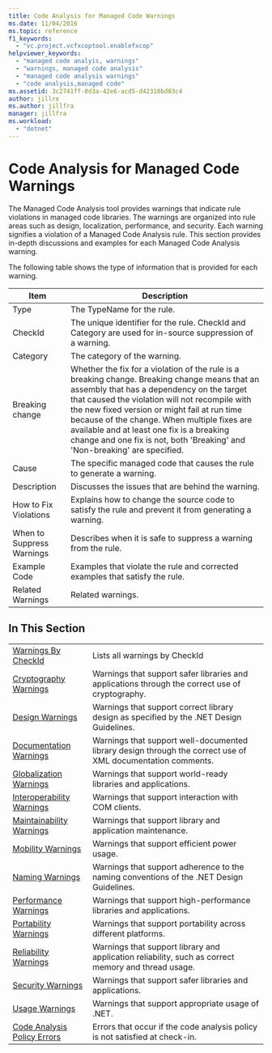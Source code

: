 ```yaml
---
title: Code Analysis for Managed Code Warnings
ms.date: 11/04/2016
ms.topic: reference
f1_keywords:
  - "vc.project.vcfxcoptool.enablefxcop"
helpviewer_keywords:
  - "managed code analyis, warnings"
  - "warnings, managed code analysis"
  - "managed code analysis warnings"
  - "code analysis,managed code"
ms.assetid: 3c2741ff-0d3a-42e6-acd5-d42310bd03c4
author: jillre
ms.author: jillfra
manager: jillfra
ms.workload:
  - "dotnet"
---
```

# Code Analysis for Managed Code Warnings
The Managed Code Analysis tool provides warnings that indicate rule violations in managed code libraries. The warnings are organized into rule areas such as design, localization, performance, and security. Each warning signifies a violation of a Managed Code Analysis rule. This section provides in-depth discussions and examples for each Managed Code Analysis warning.

 The following table shows the type of information that is provided for each warning.

|Item|Description|
|----------|-----------------|
|Type|The TypeName for the rule.|
|CheckId|The unique identifier for the rule. CheckId and Category are used for in-source suppression of a warning.|
|Category|The category of the warning.|
|Breaking change|Whether the fix for a violation of the rule is a breaking change. Breaking change means that an assembly that has a dependency on the target that caused the violation will not recompile with the new fixed version or might fail at run time because of the change. When multiple fixes are available and at least one fix is a breaking change and one fix is not, both 'Breaking' and 'Non-breaking' are specified.|
|Cause|The specific managed code that causes the rule to generate a warning.|
|Description|Discusses the issues that are behind the warning.|
|How to Fix Violations|Explains how to change the source code to satisfy the rule and prevent it from generating a warning.|
|When to Suppress Warnings|Describes when it is safe to suppress a warning from the rule.|
|Example Code|Examples that violate the rule and corrected examples that satisfy the rule.|
|Related Warnings|Related warnings.|

## In This Section

|||
|-|-|
|[Warnings By CheckId](../code-quality/code-analysis-warnings-for-managed-code-by-checkid.md)|Lists all warnings by CheckId|
|[Cryptography Warnings](../code-quality/cryptography-warnings.md)|Warnings that support safer libraries and applications through the correct use of cryptography.|
|[Design Warnings](../code-quality/design-warnings.md)|Warnings that support correct library design as specified by the .NET Design Guidelines.|
|[Documentation Warnings](../code-quality/documentation-warnings.md)|Warnings that support well-documented library design through the correct use of XML documentation comments.|
|[Globalization Warnings](../code-quality/globalization-warnings.md)|Warnings that support world-ready libraries and applications.|
|[Interoperability Warnings](../code-quality/interoperability-warnings.md)|Warnings that support interaction with COM clients.|
|[Maintainability Warnings](../code-quality/maintainability-warnings.md)|Warnings that support library and application maintenance.|
|[Mobility Warnings](../code-quality/mobility-warnings.md)|Warnings that support efficient power usage.|
|[Naming Warnings](../code-quality/naming-warnings.md)|Warnings that support adherence to the naming conventions of the .NET Design Guidelines.|
|[Performance Warnings](../code-quality/performance-warnings.md)|Warnings that support high-performance libraries and applications.|
|[Portability Warnings](../code-quality/portability-warnings.md)|Warnings that support portability across different platforms.|
|[Reliability Warnings](../code-quality/reliability-warnings.md)|Warnings that support library and application reliability, such as correct memory and thread usage.|
|[Security Warnings](../code-quality/security-warnings.md)|Warnings that support safer libraries and applications.|
|[Usage Warnings](../code-quality/usage-warnings.md)|Warnings that support appropriate usage of .NET.|
|[Code Analysis Policy Errors](../code-quality/code-analysis-policy-errors.md)|Errors that occur if the code analysis policy is not satisfied at check-in.|
